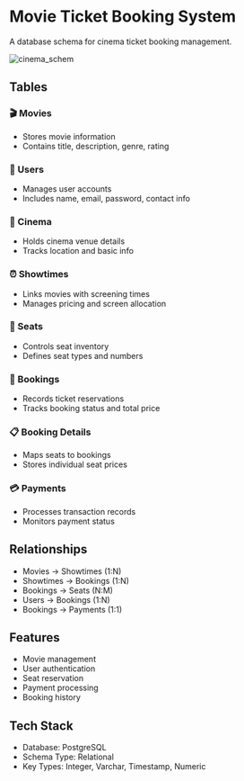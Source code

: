 # Movie Ticket Booking System

A database schema for cinema ticket booking management.

![cinema_schem](https://github.com/user-attachments/assets/3331860b-8001-411b-99d3-5b7eb7f0093b)

## Tables

### 🎬 Movies
- Stores movie information
- Contains title, description, genre, rating

### 👥 Users
- Manages user accounts
- Includes name, email, password, contact info

### 🏢 Cinema
- Holds cinema venue details
- Tracks location and basic info

### ⏰ Showtimes
- Links movies with screening times
- Manages pricing and screen allocation

### 💺 Seats
- Controls seat inventory
- Defines seat types and numbers

### 📝 Bookings
- Records ticket reservations
- Tracks booking status and total price

### 📋 Booking Details
- Maps seats to bookings
- Stores individual seat prices

### 💳 Payments
- Processes transaction records
- Monitors payment status

## Relationships

- Movies → Showtimes (1:N)
- Showtimes → Bookings (1:N)
- Bookings → Seats (N:M)
- Users → Bookings (1:N)
- Bookings → Payments (1:1)

## Features

- Movie management
- User authentication
- Seat reservation
- Payment processing
- Booking history

## Tech Stack

- Database: PostgreSQL
- Schema Type: Relational
- Key Types: Integer, Varchar, Timestamp, Numeric
